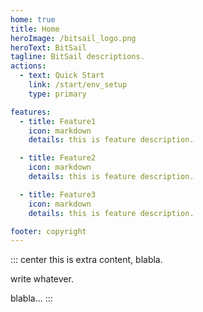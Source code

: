 ```yaml
---
home: true
title: Home
heroImage: /bitsail_logo.png
heroText: BitSail
tagline: BitSail descriptions.
actions:
  - text: Quick Start
    link: /start/env_setup
    type: primary

features:
  - title: Feature1
    icon: markdown
    details: this is feature description.

  - title: Feature2
    icon: markdown
    details: this is feature description.

  - title: Feature3
    icon: markdown
    details: this is feature description.

footer: copyright
---
```


::: center
this is extra content, blabla.

write whatever.

blabla...
:::